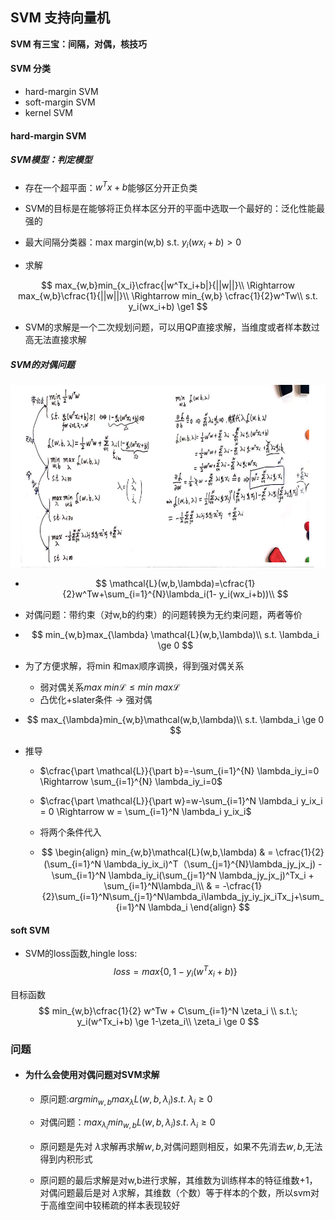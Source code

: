 ## SVM 支持向量机

**SVM 有三宝：间隔，对偶，核技巧**

#### SVM 分类

- hard-margin SVM
- soft-margin SVM
- kernel SVM

#### hard-margin SVM

##### SVM模型：判定模型

- 存在一个超平面：$w^Tx+b$能够区分开正负类
- SVM的目标是在能够将正负样本区分开的平面中选取一个最好的：泛化性能最强的
- 最大间隔分类器：max margin(w,b) s.t. $y_i(wx_i + b) > 0$ 

- 求解

$$
max_{w,b}min_{x_i}\cfrac{|w^Tx_i+b|}{||w||}\\
\Rightarrow max_{w,b}\cfrac{1}{||w||}\\
\Rightarrow min_{w,b} \cfrac{1}{2}w^Tw\\
s.t. y_i(wx_i+b) \ge1
$$

- SVM的求解是一个二次规划问题，可以用QP直接求解，当维度或者样本数过高无法直接求解

##### SVM的对偶问题

![img](../img/whiteboard/svm_dual.png)

- $$
  \mathcal{L}(w,b,\lambda)=\cfrac{1}{2}w^Tw+\sum_{i=1}^{N}\lambda_i(1-  y_i(wx_i+b))\\
  $$

- 对偶问题：带约束（对w,b的约束）的问题转换为无约束问题，两者等价

- $$
  min_{w,b}max_{\lambda} \mathcal{L}(w,b,\lambda)\\
  s.t. \lambda_i \ge 0
  $$

- 为了方便求解，将min 和max顺序调换，得到强对偶关系

  - 弱对偶关系$max\; min \mathcal{L} \le min\; max \mathcal{L}$
  - 凸优化+slater条件 $\rightarrow$ 强对偶

- $$
  max_{\lambda}min_{w,b}\mathcal(w,b,\lambda)\\
  s.t. \lambda_i \ge 0
  $$

- 推导

  - $\cfrac{\part \mathcal{L}}{\part b}=-\sum_{i=1}^{N} \lambda_iy_i=0 \Rightarrow  \sum_{i=1}^{N} \lambda_iy_i=0$
  - $\cfrac{\part \mathcal{L}}{\part w}=w-\sum_{i=1}^N \lambda_i y_ix_i = 0 \Rightarrow w = \sum_{i=1}^N \lambda_i y_ix_i$ 
  - 将两个条件代入

  - $$
    \begin{align}
    min_{w,b}\mathcal{L}(w,b,\lambda) 
    & = \cfrac{1}{2}(\sum_{i=1}^N \lambda_iy_ix_i)^T（\sum_{j=1}^{N}\lambda_jy_jx_j) - \sum_{i=1}^N \lambda_iy_i(\sum_{j=1}^N \lambda_jy_jx_j)^Tx_i + \sum_{i=1}^N\lambda_i\\
    & = -\cfrac{1}{2}\sum_{i=1}^N\sum_{j=1}^N\lambda_i\lambda_jy_iy_jx_iTx_j+\sum_{i=1}^N \lambda_i
    \end{align}
    $$

  

#### soft SVM

- SVM的loss函数,hingle loss:$$loss = max\{0,1-y_i(w^Tx_i+b)\}$$

目标函数
$$
min_{w,b}\cfrac{1}{2} w^Tw + C\sum_{i=1}^N \zeta_i \\
s.t.\; y_i(w^Tx_i+b) \ge 1-\zeta_i\\
\zeta_i \ge 0
$$


### 问题

- #### 为什么会使用对偶问题对SVM求解

  - 原问题:$argmin_{w,b}max_{\lambda} L(w,b,\lambda_i) s.t. \; \lambda_i \geq 0$

  - 对偶问题：$max_{\lambda_i} min_{w,b} L(w,b,\lambda_i) s.t. \; \lambda_i \geq 0$

  - 原问题是先对 $\lambda$求解再求解$w,b$,对偶问题则相反，如果不先消去$w,b$,无法得到内积形式
  - 原问题的最后求解是对w,b进行求解，其维数为训练样本的特征维数+1，对偶问题最后是对 $\lambda$求解，其维数（个数）等于样本的个数，所以svm对于高维空间中较稀疏的样本表现较好

